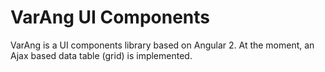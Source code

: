 # VarAng UI Components

VarAng is a UI components library based on Angular 2. At the moment, an Ajax based data table (grid) is implemented.
